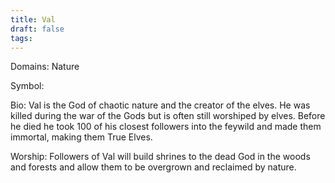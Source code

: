 ```yaml
---
title: Val
draft: false
tags:
---
```

 
Domains: Nature

Symbol:

Bio: Val is the God of chaotic nature and the creator of the elves. He was killed during the war of the Gods but is often still worshiped by elves. Before he died he took 100 of his closest followers into the feywild and made them immortal, making them True Elves. 

Worship: Followers of Val will build shrines to the dead God in the woods and forests and allow them to be overgrown and reclaimed by nature.